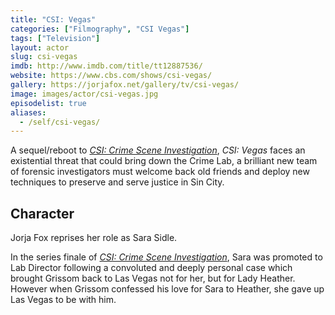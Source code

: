 ```yaml
---
title: "CSI: Vegas"
categories: ["Filmography", "CSI Vegas"]
tags: ["Television"]
layout: actor
slug: csi-vegas
imdb: http://www.imdb.com/title/tt12887536/
website: https://www.cbs.com/shows/csi-vegas/
gallery: https://jorjafox.net/gallery/tv/csi-vegas/
image: images/actor/csi-vegas.jpg
episodelist: true
aliases:
  - /self/csi-vegas/
---
```


A sequel/reboot to _[CSI: Crime Scene Investigation](/library/actor/csi/)_, _CSI: Vegas_ faces an existential threat that could bring down the Crime Lab, a brilliant new team of forensic investigators must welcome back old friends and deploy new techniques to preserve and serve justice in Sin City.

## Character

Jorja Fox reprises her role as Sara Sidle.

In the series finale of _[CSI: Crime Scene Investigation](/library/actor/csi/)_, Sara was promoted to Lab Director following a convoluted and deeply personal case which brought Grissom back to Las Vegas not for her, but for Lady Heather. However when Grissom confessed his love for Sara to Heather, she gave up Las Vegas to be with him.
